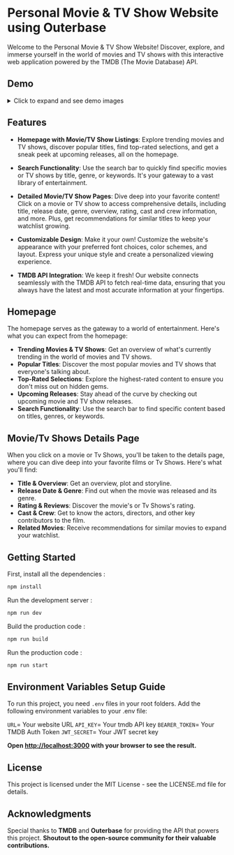 # Personal Movie & TV Show Website using Outerbase

Welcome to the Personal Movie & TV Show Website! Discover, explore, and immerse yourself in the world of movies and TV shows with this interactive web application powered by the TMDB (The Movie Database) API.

## Demo
<details>
  <summary>Click to expand and see demo images</summary>


  ### Homepage
  <details>
  <summary>Click to expand and see Homepage</summary>
    
  ![Homepage Screenshot](https://github.com/Gautam25Raj/mymoview/assets/63155224/ced3147a-8d5d-422d-bbcb-c49205671fbf)
  </details>

  ### Details Page
  <details>
  <summary>Click to expand and see Details page</summary>
    
  ![Details Page](https://github.com/Gautam25Raj/mymoview/assets/63155224/b0815c34-5dfe-4a91-9ccf-d5be2420e32d)
  </details>

  ### Search Page
  <details>
  <summary>Click to expand and see search page</summary>
    
  ![Search Page](https://github.com/Gautam25Raj/mymoview/assets/63155224/3d6a8920-73dc-4a24-848f-57d040a5e853)
  </details>

  ### Login/Signup Page
  <details>
  <summary>Click to expand and see signup page</summary>
    
  ![Signup page](https://github.com/Gautam25Raj/mymoview/assets/63155224/3e400011-0cd1-4ef8-8164-44e18c17672f)
  </details>

</details>

## Features

- **Homepage with Movie/TV Show Listings**: Explore trending movies and TV shows, discover popular titles, find top-rated selections, and get a sneak peek at upcoming releases, all on the homepage.

- **Search Functionality**: Use the search bar to quickly find specific movies or TV shows by title, genre, or keywords. It's your gateway to a vast library of entertainment.

- **Detailed Movie/TV Show Pages**: Dive deep into your favorite content! Click on a movie or TV show to access comprehensive details, including title, release date, genre, overview, rating, cast and crew information, and more. Plus, get recommendations for similar titles to keep your watchlist growing.

- **Customizable Design**: Make it your own! Customize the website's appearance with your preferred font choices, color schemes, and layout. Express your unique style and create a personalized viewing experience.

- **TMDB API Integration**: We keep it fresh! Our website connects seamlessly with the TMDB API to fetch real-time data, ensuring that you always have the latest and most accurate information at your fingertips.

## Homepage
The homepage serves as the gateway to a world of entertainment. Here's what you can expect from the homepage:

- **Trending Movies & TV Shows**: Get an overview of what's currently trending in the world of movies and TV shows.
- **Popular Titles**: Discover the most popular movies and TV shows that everyone's talking about.
- **Top-Rated Selections**: Explore the highest-rated content to ensure you don't miss out on hidden gems.
- **Upcoming Releases**: Stay ahead of the curve by checking out upcoming movie and TV show releases.
- **Search Functionality**: Use the search bar to find specific content based on titles, genres, or keywords.

## Movie/Tv Shows Details Page

When you click on a movie or Tv Shows, you'll be taken to the details page, where you can dive deep into your favorite films or Tv Shows. Here's what you'll find:

- **Title & Overview**: Get an overview, plot and storyline.
- **Release Date & Genre**: Find out when the movie was released and its genre.
- **Rating & Reviews**: Discover the movie's or Tv Shows's rating.
- **Cast & Crew**: Get to know the actors, directors, and other key contributors to the film.
- **Related Movies**: Receive recommendations for similar movies to expand your watchlist.

## Getting Started

First, install all the dependencies :

```bash
npm install
```

Run the development server :

```bash
npm run dev
```

Build the production code :

```bash
npm run build
```

Run the production code :

```bash
npm run start
```

## Environment Variables Setup Guide
To run this project, you need `.env` files in your root folders. Add the following environment variables to your .env file: 

`URL`= Your website URL
`API_KEY`= Your tmdb API key
`BEARER_TOKEN`= Your TMDB Auth Token
`JWT_SECRET`= Your JWT secret key
<br>

**Open [http://localhost:3000](http://localhost:3000) with your browser to see the result.**

## License
This project is licensed under the MIT License - see the LICENSE.md file for details.

## Acknowledgments
Special thanks to **TMDB** and **Outerbase** for providing the API that powers this project.
**Shoutout to the open-source community for their valuable contributions.**
